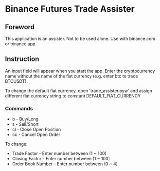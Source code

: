 # Binance Futures Trade Assister

## Foreword
This application is an assister. Not to be used alone. Use with binance.com or binance app.

## Instruction
An input field will appear when you start the app. Enter the cryptocurrency name without the name of the fiat currency (e.g. enter btc to trade BTCUSDT).

To change the default fiat currency, open 'trade_assister.pyw' and assign different fiat currency string to constant DEFAULT_FIAT_CURRENCY

### Commands
- b - Buy/Long
- s - Sell/Short
- cl - Close Open Position
- cc - Cancel Open Order

To change:
- Trade Factor - Enter number between (1 ~ 100)
- Closing Factor - Enter number between (1 ~ 100)
- Order Book Number - Enter number between (0 ~ 4)
